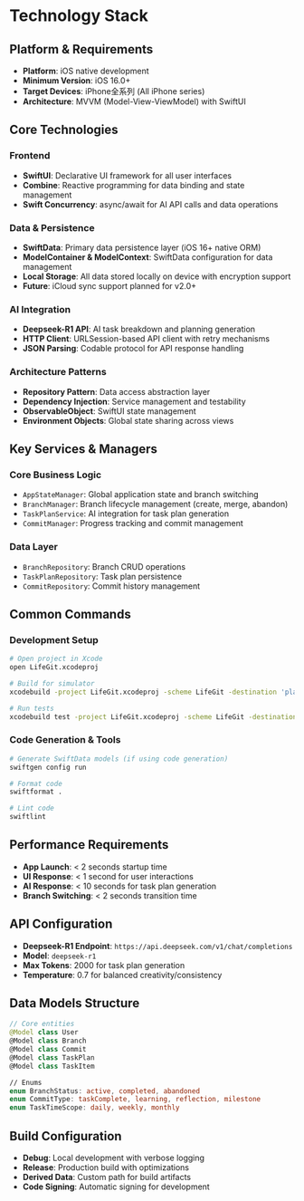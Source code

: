# Technology Stack

## Platform & Requirements
- **Platform**: iOS native development
- **Minimum Version**: iOS 16.0+
- **Target Devices**: iPhone全系列 (All iPhone series)
- **Architecture**: MVVM (Model-View-ViewModel) with SwiftUI

## Core Technologies

### Frontend
- **SwiftUI**: Declarative UI framework for all user interfaces
- **Combine**: Reactive programming for data binding and state management
- **Swift Concurrency**: async/await for AI API calls and data operations

### Data & Persistence
- **SwiftData**: Primary data persistence layer (iOS 16+ native ORM)
- **ModelContainer & ModelContext**: SwiftData configuration for data management
- **Local Storage**: All data stored locally on device with encryption support
- **Future**: iCloud sync support planned for v2.0+

### AI Integration
- **Deepseek-R1 API**: AI task breakdown and planning generation
- **HTTP Client**: URLSession-based API client with retry mechanisms
- **JSON Parsing**: Codable protocol for API response handling

### Architecture Patterns
- **Repository Pattern**: Data access abstraction layer
- **Dependency Injection**: Service management and testability
- **ObservableObject**: SwiftUI state management
- **Environment Objects**: Global state sharing across views

## Key Services & Managers

### Core Business Logic
- `AppStateManager`: Global application state and branch switching
- `BranchManager`: Branch lifecycle management (create, merge, abandon)
- `TaskPlanService`: AI integration for task plan generation
- `CommitManager`: Progress tracking and commit management

### Data Layer
- `BranchRepository`: Branch CRUD operations
- `TaskPlanRepository`: Task plan persistence
- `CommitRepository`: Commit history management

## Common Commands

### Development Setup
```bash
# Open project in Xcode
open LifeGit.xcodeproj

# Build for simulator
xcodebuild -project LifeGit.xcodeproj -scheme LifeGit -destination 'platform=iOS Simulator,name=iPhone 15' build

# Run tests
xcodebuild test -project LifeGit.xcodeproj -scheme LifeGit -destination 'platform=iOS Simulator,name=iPhone 15'
```

### Code Generation & Tools
```bash
# Generate SwiftData models (if using code generation)
swiftgen config run

# Format code
swiftformat .

# Lint code
swiftlint
```

## Performance Requirements
- **App Launch**: < 2 seconds startup time
- **UI Response**: < 1 second for user interactions
- **AI Response**: < 10 seconds for task plan generation
- **Branch Switching**: < 2 seconds transition time

## API Configuration
- **Deepseek-R1 Endpoint**: `https://api.deepseek.com/v1/chat/completions`
- **Model**: `deepseek-r1`
- **Max Tokens**: 2000 for task plan generation
- **Temperature**: 0.7 for balanced creativity/consistency

## Data Models Structure
```swift
// Core entities
@Model class User
@Model class Branch  
@Model class Commit
@Model class TaskPlan
@Model class TaskItem

// Enums
enum BranchStatus: active, completed, abandoned
enum CommitType: taskComplete, learning, reflection, milestone  
enum TaskTimeScope: daily, weekly, monthly
```

## Build Configuration
- **Debug**: Local development with verbose logging
- **Release**: Production build with optimizations
- **Derived Data**: Custom path for build artifacts
- **Code Signing**: Automatic signing for development
